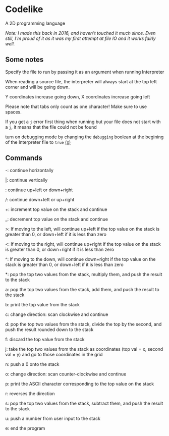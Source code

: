 # Codelike
A 2D programming language

*Note: I made this back in 2016, and haven't touched it much since. Even still, I'm proud of it as it was my first attempt at file IO and it works fairly well.*

## Some notes

Specify the file to run by passing it as an argument when running Interpreter

When reading a source file, the interpreter will always start at the top left corner and will be going down.

Y coordinates increase going down, X coordinates increase going left

Please note that tabs only count as one character! Make sure to use spaces.

If you get a `j` error first thing when running but your file does not start with a `j`, it means that the file could not be found

turn on debugging mode by changing the `debugging` boolean at the begining of the Interpreter file to `true` [(x)](https://github.com/dospunk/codelike/blob/master/Interpreter.java#L13)

## Commands

-: continue horizontally

|: continue vertically

\: continue up+left or down+right

/: continue down+left or up+right

+: increment top value on the stack and continue

_: decrement top value on the stack and continue

\>: If moving to the left, will continue up+left if the top value on the stack is greater than 0, or down+left if it is less than zero

<: If moving to the right, will continue up+right if the top value on the stack is greater than 0, or down+right if it is less than zero

^: If moving to the down, will continue down+right if the top value on the stack is greater than 0, or down+left if it is less than zero

*: pop the top two values from the stack, multiply them, and push the result to the stack

a: pop the top two values from the stack, add them, and push the result to the stack

b: print the top value from the stack

c: change direction: scan clockwise and continue

d: pop the top two values from the stack, divide the top by the second, and push the result rounded down to the stack

f: discard the top value from the stack

j: take the top two values from the stack as coordinates (top val = x, second val = y) and go to those coordinates in the grid

n: push a 0 onto the stack

o: change direction: scan counter-clockwise and continue

p: print the ASCII character corresponding to the top value on the stack

r: reverses the direction

s: pop the top two values from the stack, subtract them, and push the result to the stack

u: push a number from user input to the stack

e: end the program
